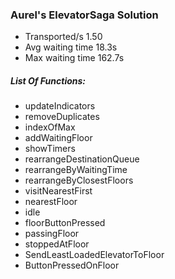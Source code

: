 ### Aurel's ElevatorSaga Solution

* Transported/s 1.50
* Avg waiting time 18.3s
* Max waiting time 162.7s

##### List Of Functions:
  * updateIndicators
  * removeDuplicates
  * indexOfMax
  * addWaitingFloor
  * showTimers
  * rearrangeDestinationQueue
  * rearrangeByWaitingTime
  * rearrangeByClosestFloors
  * visitNearestFirst
  * nearestFloor
  * idle
  * floorButtonPressed
  * passingFloor
  * stoppedAtFloor
  * SendLeastLoadedElevatorToFloor
  * ButtonPressedOnFloor

